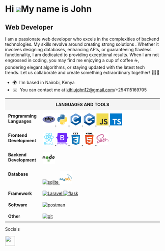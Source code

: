 Hi ![](https://user-images.githubusercontent.com/18350557/176309783-0785949b-9127-417c-8b55-ab5a4333674e.gif)My name is John
==================================================================================================================================

Web Developer
-------------

I am a passionate web developer who excels in the complexities of backend technologies. My skills revolve around creating strong solutions . Whether it involves designing databases, enhancing APIs, or guaranteeing flawless functionality, I am dedicated to providing exceptional results. When I am not engrossed in coding, you may find me enjoying a cup of coffee ☕️, pondering elegant algorithms, or staying updated with the latest tech trends. Let us collaborate and create something extraordinary together! 🚀👨‍💻

* 🌍  I'm based in Nairobi, Kenya
* ✉️  You can contact me at [kihiujohn12@gmail.com](mailto:kihiujohn12@gmail.com)/+254115169705

<table style="width:100%; border-collapse: collapse;">
    <tr>
        <th colspan="2" style="text-align: center; padding: 10px; background-color: #f4f4f4;">LANGUAGES AND TOOLS</th>
    </tr>
    <tr>
        <td style="width: 20%; vertical-align: top; padding: 10px; font-weight: bold;">Programming Languages</td>
        <td style="width: 80%; padding: 10px;">
            <a href="https://www.php.net" target="_blank"> 
                <img src="https://raw.githubusercontent.com/devicons/devicon/master/icons/php/php-original.svg" alt="php" width="40" height="40"/> 
            </a> 
            <a href="https://www.python.org" target="_blank"> 
                <img src="https://raw.githubusercontent.com/devicons/devicon/master/icons/python/python-original.svg" alt="python" width="40" height="40"/> 
            </a> 
            <a href="https://www.cprogramming.com/" target="_blank"> 
                <img src="https://raw.githubusercontent.com/devicons/devicon/master/icons/c/c-original.svg" alt="c" width="40" height="40"/> 
            </a> 
            <a href="https://www.w3schools.com/cpp/" target="_blank"> 
                <img src="https://raw.githubusercontent.com/devicons/devicon/master/icons/cplusplus/cplusplus-original.svg" alt="cplusplus" width="40" height="40"/> 
            </a> 
            <a href="https://developer.mozilla.org/en-US/docs/Web/JavaScript" target="_blank"> 
                <img src="https://raw.githubusercontent.com/devicons/devicon/master/icons/javascript/javascript-original.svg" alt="javascript" width="40" height="40"/> 
            </a> 
            <a href="https://www.typescriptlang.org/" target="_blank"> 
                <img src="https://raw.githubusercontent.com/devicons/devicon/master/icons/typescript/typescript-original.svg" alt="typescript" width="40" height="40"/> 
            </a>				
        </td>
    </tr>
    <tr>
        <td style="width: 20%; vertical-align: top; padding: 10px; font-weight: bold;">Frontend Development</td>
        <td style="width: 80%; padding: 10px;">
            <a href="https://reactjs.org/" target="_blank"> 
                <img src="https://raw.githubusercontent.com/devicons/devicon/master/icons/react/react-original-wordmark.svg" alt="react" width="40" height="40"/> 
            </a> 
            <a href="https://getbootstrap.com" target="_blank"> 
                <img src="https://raw.githubusercontent.com/devicons/devicon/master/icons/bootstrap/bootstrap-plain-wordmark.svg" alt="bootstrap" width="40" height="40"/> 
            </a> 
            <a href="https://www.w3schools.com/css/" target="_blank"> 
                <img src="https://raw.githubusercontent.com/devicons/devicon/master/icons/css3/css3-original-wordmark.svg" alt="css3" width="40" height="40"/> 
            </a> 
            <a href="https://www.w3.org/html/" target="_blank"> 
                <img src="https://raw.githubusercontent.com/devicons/devicon/master/icons/html5/html5-original-wordmark.svg" alt="html5" width="40" height="40"/> 
            </a> 
            <a href="https://sass-lang.com" target="_blank"> 
                <img src="https://raw.githubusercontent.com/devicons/devicon/master/icons/sass/sass-original.svg" alt="sass" width="40" height="40"/> 
            </a> 
        </td>
    </tr>
    <tr>
        <td style="width: 20%; vertical-align: top; padding: 10px; font-weight: bold;">Backend Development</td>
        <td style="width: 80%; padding: 10px;">
            <a href="https://nodejs.org" target="_blank"> 
                <img src="https://raw.githubusercontent.com/devicons/devicon/master/icons/nodejs/nodejs-original-wordmark.svg" alt="nodejs" width="40" height="40"/> 
            </a> 
        </td>
    </tr>
    <tr>
        <td style="width: 20%; vertical-align: top; padding: 10px; font-weight: bold;">Database</td>
        <td style="width: 80%; padding: 10px;">
            <a href="https://www.sqlite.org/" target="_blank"> 
                <img src="https://www.vectorlogo.zone/logos/sqlite/sqlite-icon.svg" alt="sqlite" width="40" height="40"/> 
            </a> 
            <a href="https://www.mysql.com/" target="_blank"> 
                <img src="https://raw.githubusercontent.com/devicons/devicon/master/icons/mysql/mysql-original-wordmark.svg" alt="mysql" width="40" height="40"/> 
            </a> 
        </td>
    </tr>
    <tr>
        <td style="width: 20%; vertical-align: top; padding: 10px; font-weight: bold;">Framework</td>
        <td style="width: 80%; padding: 10px;">
            <a href="https://laravel.com/" target="_blank" rel="noreferrer">
                <img src="https://raw.githubusercontent.com/danielcranney/readme-generator/main/public/icons/skills/laravel-colored.svg" width="40" height="40" alt="Laravel" />
            </a>
            <a href="https://flask.palletsprojects.com/" target="_blank"> 
                <img src="https://www.vectorlogo.zone/logos/pocoo_flask/pocoo_flask-icon.svg" alt="flask" width="40" height="40"/> 
            </a> 
        </td>
    </tr>
    <tr>
        <td style="width: 20%; vertical-align: top; padding: 10px; font-weight: bold;">Software</td>
        <td style="width: 80%; padding: 10px;">
            <a href="https://postman.com" target="_blank"> 
                <img src="https://www.vectorlogo.zone/logos/getpostman/getpostman-icon.svg" alt="postman" width="40" height="40"/> 
            </a> 
        </td>
    </tr>
    <tr>
        <td style="width: 20%; vertical-align: top; padding: 10px; font-weight: bold;">Other</td>
        <td style="width: 80%; padding: 10px;">
            <a href="https://git-scm.com/" target="_blank"> 
                <img src="https://www.vectorlogo.zone/logos/git-scm/git-scm-icon.svg" alt="git" width="40" height="40"/> 
            </a> 
        </td>
    </tr>
</table>


 Socials

<p align="left">
  <a href="https://www.github.com/KihiuJohn" target="_blank" rel="noreferrer">
    <picture>
      <source media="(prefers-color-scheme: dark)" srcset="https://raw.githubusercontent.com/danielcranney/readme-generator/main/public/icons/socials/github-dark.svg" />
      <source media="(prefers-color-scheme: light)" srcset="https://raw.githubusercontent.com/danielcranney/readme-generator/main/public/icons/socials/github.svg" />
      <img src="https://raw.githubusercontent.com/danielcranney/readme-generator/main/public/icons/socials/github.svg" width="32" height="32" />
    </picture>
  </a>
</p>
